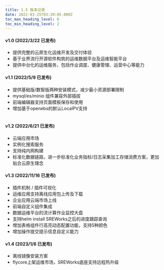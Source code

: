 ```yaml
---
title: 1.5 版本记录
date: 2022-03-25T03:39:05.000Z
toc_max_heading_level: 6
toc_min_heading_level: 2
---
```


<a name="nl85e"></a>

#### v1.0 (2022/3/22 已发布)
- 提供完整的云原生化运维开发及交付体验
- 基于业界流行开源软件构筑的运维数据平台及运维智能平台
- 提供中台化的运维服务，包括作业调度、健康管理、运营中心等能力

<a name="RLy1Z"></a>

#### v1.1 (2022/5/9 已发布)

- 提供基础版/数智版两种安装模式，减少最小资源部署限制
- mysql/es/minio 组件兼容外部插拔
- 前端编辑器支持页面模板保存和使用
- 增加基于openebs的默认LocalPV支持
<a name="NFMNt"></a>

#### <br />v1.2 (2022/6/21 已发布)

- 云端应用市场
- 实例化搜索服务
- 支持纯内网构建
- 标准化数据链路，进一步标准化业务指标/日志采集加工存储消费方案，更加贴合云原生理念

<a name="Mpuoo"></a>

#### v1.3 (2022/11/16 已发布)

- 插件机制 / 插件可视化
- 运维应用支持离线应用包上传及下载
- 企业应用云端市场上线
- 前端自定义组件集成
- 数据运维平台的流计算作业监控大盘
- 支持helm install SREWorks之后的进度跟踪查询
- 增加表格组件行高亮动态配置功能，支持5种颜色
- 增加操作提交提示信息自定义能力

<a name="QeJC0"></a>

#### v1.4 (2023/1/6 已发布)

- 离线镜像安装方案
- flycore上架运维市场，SREWorks底座支持远程热升级

